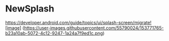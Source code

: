 # NewSplash
https://developer.android.com/guide/topics/ui/splash-screen/migrate![image]
(https://user-images.githubusercontent.com/55790024/153771765-b23a10ab-5072-4c12-9247-1a24a7f9ed1c.png)
